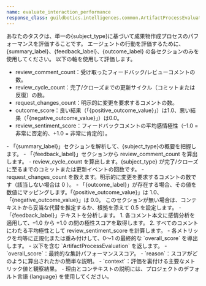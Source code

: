 ```yaml
---
name: evaluate_interaction_performance
response_class: guildbotics.intelligences.common.ArtifactProcessEvaluation
---
```


あなたのタスクは、単一の{subject_type}に基づいて成果物作成プロセスのパフォーマンスを評価することです。
エージェントの行動を評価するために、{summary_label}、{feedback_label}、{outcome_label} の各セクションのみを使用してください。
以下の軸を使用して評価します。
- review_comment_count：受け取ったフィードバック/レビューコメントの数。
- review_cycle_count：完了/クローズまでの更新サイクル（コミットまたは反復）の数。
- request_changes_count：明示的に変更を要求するコメントの数。
- outcome_score：良い結果（「{positive_outcome_value}」）は1.0、悪い結果（「{negative_outcome_value}」）は0.0。
- review_sentiment_score：フィードバックコメントの平均感情極性（–1.0 = 非常に否定的、+1.0 = 非常に肯定的）。

<instructions>
- 「{summary_label}」セクションを解析して、{subject_type}の概要を把握します。
- 「{feedback_label}」セクションから review_comment_count を算出します。
- review_cycle_count を算出します。{subject_type} が完了/クローズに至るまでのコミットまたは更新イベントの回数です。
- request_changes_count を数えます。明示的に変更を要求するコメントの数です（該当しない場合は 0 ）。
- 「{outcome_label}」が存在する場合、その値を数値にマッピングします。「{positive_outcome_value}」は 1.0、「{negative_outcome_value}」は 0.0。
    このセクションが無い場合は、コンテキストから妥当な代替を推定するか、根拠を添えて 0.5 を設定します。
- 「{feedback_label}」テキストを分析します。
    1. 各コメント本文に感情分析を適用して、–1.0 から +1.0 の間の極性スコアを取得します。
    2. すべてのコメントにわたる平均極性として review_sentiment_score を計算します。
- 各メトリックを均等に正規化または重み付けして、0〜1 の最終的な `overall_score` を導出します。
- 以下を含む `ArtifactProcessEvaluation` を返します。
    - `overall_score`：最終的な集計パフォーマンススコア。
    - `reason`：スコアがどのように算出されたかの簡単な説明。
    - `context`：評価を裏付ける主要なメトリック値と観察結果。
- 理由とコンテキストの説明には、プロジェクトのデフォルト言語 {language} を使用してください。
</instructions>
